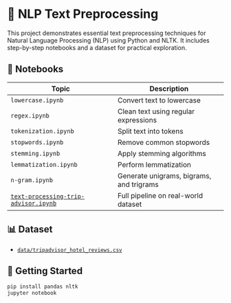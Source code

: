 # 🧠 NLP Text Preprocessing

This project demonstrates essential text preprocessing techniques for Natural Language Processing (NLP) using Python and NLTK. It includes step-by-step notebooks and a dataset for practical exploration.

## 📂 Notebooks

| Topic                | Description                                    |
|---------------------|------------------------------------------------|
| `lowercase.ipynb`   | Convert text to lowercase                      |
| `regex.ipynb`       | Clean text using regular expressions           |
| `tokenization.ipynb`| Split text into tokens                         |
| `stopwords.ipynb`   | Remove common stopwords                        |
| `stemming.ipynb`    | Apply stemming algorithms                      |
| `lemmatization.ipynb`| Perform lemmatization                         |
| `n-gram.ipynb`      | Generate unigrams, bigrams, and trigrams       |
| [`text-processing-trip-advisor.ipynb`](text-processing-trip-advisor.ipynb) | Full pipeline on real-world dataset |

## 📊 Dataset

- [`data/tripadvisor_hotel_reviews.csv`](data/tripadvisor_hotel_reviews.csv)

## 🚀 Getting Started

```bash
pip install pandas nltk
jupyter notebook
```